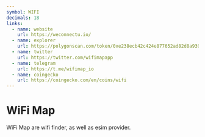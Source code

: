 ```yaml
---
symbol: WIFI
decimals: 18
links:
  - name: website
    url: https://weconnectu.io/
  - name: explorer
    url: https://polygonscan.com/token/0xe238ecb42c424e877652ad82d8a939183a04c35f
  - name: twitter
    url: https://twitter.com/wifimapapp
  - name: telegram
    url: https://t.me/wifimap_io
  - name: coingecko
    url: https://coingecko.com/en/coins/wifi
---
```


# WiFi Map

WiFi Map are wifi finder, as well as esim provider.
